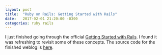 ```yaml
---
layout: post
title:  "Ruby on Rails: Getting Started with Rails"
date:   2017-02-01 21:20:00 -0300
categories: ruby rails
---
```


I just finished going through the official [Getting Started with Rails](http://guides.rubyonrails.org/getting_started.html). I found it was refreshing to revisit some of these concepts. The source code for the finished weblog is [here](https://github.com/alainjacomet/rails-weblog).
